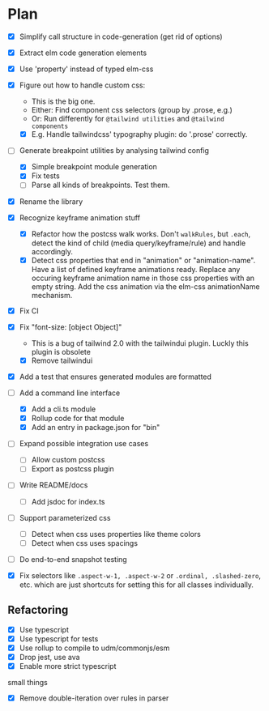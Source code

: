 # Plan

* [X] Simplify call structure in code-generation (get rid of options)
* [X] Extract elm code generation elements
* [X] Use 'property' instead of typed elm-css
* [X] Figure out how to handle custom css:
  - This is the big one.
  - Either: Find component css selectors (group by .prose, e.g.)
  - Or: Run differently for `@tailwind utilities` and `@tailwind components`
  - [X] E.g. Handle tailwindcss' typography plugin: do '.prose' correctly.
* [ ] Generate breakpoint utilities by analysing tailwind config
  * [X] Simple breakpoint module generation
  * [X] Fix tests
  * [ ] Parse all kinds of breakpoints. Test them.
* [X] Rename the library
* [X] Recognize keyframe animation stuff
  * [X] Refactor how the postcss walk works. Don't `walkRules`, but `.each`, detect the kind of child (media query/keyframe/rule) and handle accordingly.
  * [X] Detect css properties that end in "animation" or "animation-name".
        Have a list of defined keyframe animations ready.
        Replace any occuring keyframe animation name in those css properties with an empty string.
        Add the css animation via the elm-css animationName mechanism.
* [X] Fix CI
* [X] Fix "font-size: [object Object]"
  * This is a bug of tailwind 2.0 with the tailwindui plugin. Luckly this plugin is obsolete
  * [X] Remove tailwindui
* [X] Add a test that ensures generated modules are formatted
* [ ] Add a command line interface
  * [X] Add a cli.ts module
  * [X] Rollup code for that module
  * [X] Add an entry in package.json for "bin"
* [ ] Expand possible integration use cases
  * [ ] Allow custom postcss
  * [ ] Export as postcss plugin
* [ ] Write README/docs
  * [ ] Add jsdoc for index.ts
* [ ] Support parameterized css
  * [ ] Detect when css uses properties like theme colors
  * [ ] Detect when css uses spacings
* [ ] Do end-to-end snapshot testing
* [X] Fix selectors like `.aspect-w-1, .aspect-w-2` or `.ordinal, .slashed-zero`, etc. which are just shortcuts for setting this for all classes individually.


## Refactoring

* [X] Use typescript
* [X] Use typescript for tests
* [X] Use rollup to compile to udm/commonjs/esm
* [X] Drop jest, use ava
* [X] Enable more strict typescript

small things
* [X] Remove double-iteration over rules in parser
